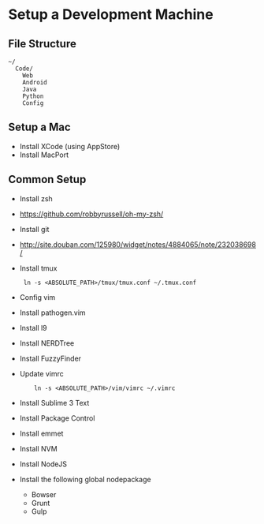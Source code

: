 Setup a Development Machine
========

File Structure
------

    ~/
      Code/
        Web
        Android
        Java
        Python
        Config


Setup a Mac
-------
 * Install XCode (using AppStore)
 * Install MacPort

Common Setup
--------
 * Install zsh
  - https://github.com/robbyrussell/oh-my-zsh/

 * Install git
  - http://site.douban.com/125980/widget/notes/4884065/note/232038698/

 * Install tmux

        ln -s <ABSOLUTE_PATH>/tmux/tmux.conf ~/.tmux.conf

 * Config vim
  * Install pathogen.vim
  * Install l9
  * Install NERDTree
  * Install FuzzyFinder
  * Update vimrc

            ln -s <ABSOLUTE_PATH>/vim/vimrc ~/.vimrc

 * Install Sublime 3 Text
  * Install Package Control
  * Install emmet
 * Install NVM
 * Install NodeJS
 * Install the following global nodepackage
    - Bowser
    - Grunt
    - Gulp

